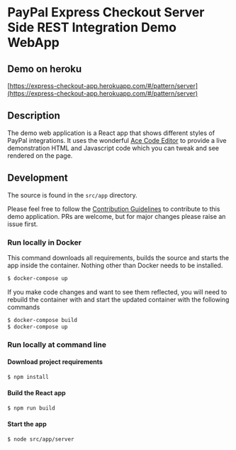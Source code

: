 # PayPal Express Checkout Server Side REST Integration Demo WebApp

## Demo on heroku
[https://express-checkout-app.herokuapp.com/#/pattern/server](https://express-checkout-app.herokuapp.com/#/pattern/server)

## Description



The demo web application is a React app that shows different styles of PayPal integrations. It uses the wonderful [Ace Code Editor](https://github.com/ajaxorg/ace) to provide a live demonstration HTML and Javascript code which you can tweak and see rendered on the page.

## Development

The source is found in the `src/app` directory.

Please feel free to follow the [Contribution Guidelines](../CONTRIBUTING.md) to contribute to this demo application. PRs are welcome, but for major changes please raise an issue first.

### Run locally in Docker

This command downloads all requirements, builds the source and starts the app inside the container. Nothing other than Docker needs to be installed.

```sh
$ docker-compose up
```

If you make code changes and want to see them reflected, you will need to rebuild the container with and start the updated container with the following commands

```sh
$ docker-compose build
$ docker-compose up
```

### Run locally at command line

#### Download project requirements

```sh
$ npm install
```

#### Build the React app

```sh
$ npm run build
```

#### Start the app

```sh
$ node src/app/server
```
